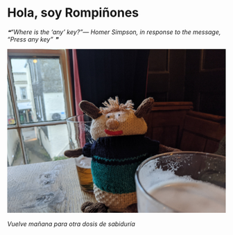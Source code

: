 # Hola, soy Rompiñones

<!--STARTS_HERE_QUOTE_README-->
<i>❝“Where is the ‘any’ key?”— Homer Simpson, in response to the message, “Press any key”   ❞</i>
<!--ENDS_HERE_QUOTE_README-->

<!--START_SECTION:update_image-->
![alt text](https://raw.githubusercontent.com/focaalvarez/rompinones/main/.github/images/IMG_20220328_192103.jpg?raw=true)
<!--END_SECTION:update_image-->

*Vuelve mañana para otra dosis de sabiduría*
